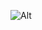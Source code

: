 ![Alt](https://repobeats.axiom.co/api/embed/936204ae9978c3f6b72eb08ce07534ab97bbd6d2.svg "Repobeats analytics image")

